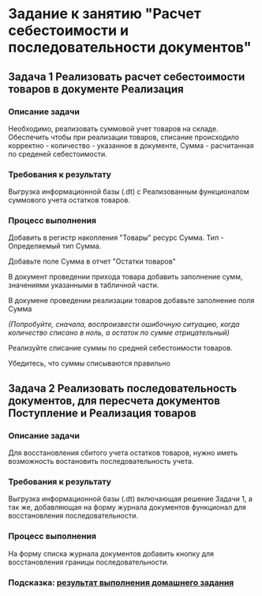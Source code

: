 # Задание к занятию "Расчет себестоимости и последовательности документов"

## Задача 1 Реализовать расчет себестоимости товаров в документе Реализация

### Описание задачи

Необходимо, реализовать суммовой учет товаров на складе.
Обеспечить чтобы при реализации товаров, списание происходило корректно - количество - указанное в документе, Сумма - расчитанная по среденей себестоимости.

### Требования к результату

Выгрузка информационной базы (.dt) с Реализованным функционалом суммового учета остатков товаров.

### Процесс выполнения

Добавить в регистр накопления "Товары" ресурс Сумма. Тип - Определяемый тип Сумма.

Добавьте поле Сумма в отчет "Остатки товаров"

В документ проведении прихода товара добавить заполнение сумм, значениями указанными в табличной части.

В докумене проведении реализации товаров добавьте заполнение поля Сумма

*(Попробуйте, сначала, воспроизвести ошибочную ситуацию, когда количество списано в ноль, а остаток по сумме отрицательный)*

Реализуйте списание суммы по средней себестоимости товаров.

Убедитесь, что суммы списываются правильно

## Задача 2 Реализовать последовательность документов, для пересчета документов Поступление и Реализация товаров

### Описание задачи

Для восстановления сбитого учета остатков товаров, нужно иметь возможность востановить последовательность учета.

### Требования к результату

Выгрузка информационной базы (.dt) включающая решение Задачи 1, а так же, добавляющая на форму журнала документов функционал для восстановления последовательности.

### Процесс выполнения

На форму списка журнала документов добавить кнопку для восстановления границы последовательности.

### Подсказка: [результат выполнения домашнего задания](Examples/homework-5-6-example.md)